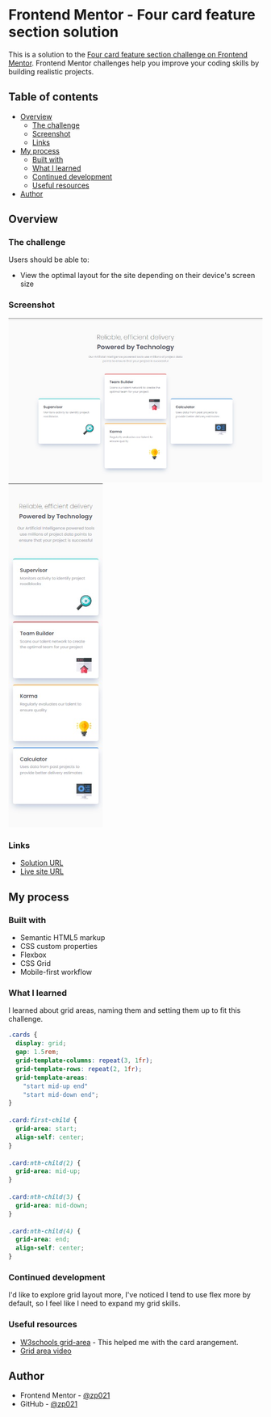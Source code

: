 # Frontend Mentor - Four card feature section solution

This is a solution to the [Four card feature section challenge on Frontend Mentor](https://www.frontendmentor.io/challenges/four-card-feature-section-weK1eFYK). Frontend Mentor challenges help you improve your coding skills by building realistic projects.

## Table of contents

- [Overview](#overview)
  - [The challenge](#the-challenge)
  - [Screenshot](#screenshot)
  - [Links](#links)
- [My process](#my-process)
  - [Built with](#built-with)
  - [What I learned](#what-i-learned)
  - [Continued development](#continued-development)
  - [Useful resources](#useful-resources)
- [Author](#author)

## Overview

### The challenge

Users should be able to:

- View the optimal layout for the site depending on their device's screen size

### Screenshot

![](./desktop.jpg)
![](./mobile.jpg)

### Links

- [Solution URL](https://your-solution-url.com)
- [Live site URL](https://zp021-frontend-mentor-four-card.netlify.app/)

## My process

### Built with

- Semantic HTML5 markup
- CSS custom properties
- Flexbox
- CSS Grid
- Mobile-first workflow

### What I learned

I learned about grid areas, naming them and setting them up to fit this challenge.

```css
.cards {
  display: grid;
  gap: 1.5rem;
  grid-template-columns: repeat(3, 1fr);
  grid-template-rows: repeat(2, 1fr);
  grid-template-areas:
    "start mid-up end"
    "start mid-down end";
}

.card:first-child {
  grid-area: start;
  align-self: center;
}

.card:nth-child(2) {
  grid-area: mid-up;
}

.card:nth-child(3) {
  grid-area: mid-down;
}

.card:nth-child(4) {
  grid-area: end;
  align-self: center;
}
```

### Continued development

I'd like to explore grid layout more, I've noticed I tend to use flex more by default, so I feel like I need to expand my grid skills.

### Useful resources

- [W3schools grid-area](https://www.w3schools.com/cssref/pr_grid-area.asp) - This helped me with the card arangement.
- [Grid area video](https://www.youtube.com/watch?v=duH4DLq5yoo)

## Author

- Frontend Mentor - [@zp021](https://www.frontendmentor.io/profile/zp021)
- GitHub - [@zp021](https://github.com/zp021)
